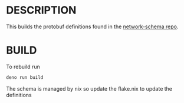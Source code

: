 # DESCRIPTION

This builds the protobuf definitions found in the
[network-schema repo](https://github.com/masslbs/network-schema).

# BUILD

To rebuild run

```bash
deno run build
```

The schema is managed by nix so update the flake.nix to update the definitions
